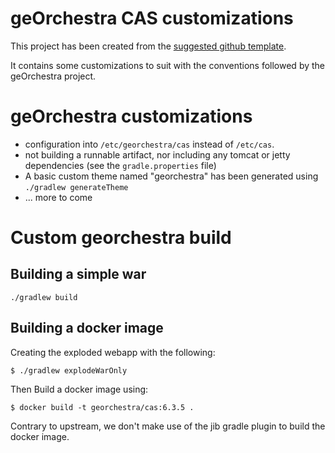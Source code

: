 geOrchestra CAS customizations
===============================

This project has been created from the [suggested github template](https://travis-ci.org/apereo/cas-overlay-template).

It contains some customizations to suit with the conventions followed by the geOrchestra project.

geOrchestra customizations
=============================

* configuration into `/etc/georchestra/cas` instead of `/etc/cas`.
* not building a runnable artifact, nor including any tomcat or jetty dependencies
  (see the `gradle.properties` file)
* A basic custom theme named "georchestra" has been generated using `./gradlew generateTheme`
* ... more to come

Custom georchestra build
===========================

## Building a simple war

```
./gradlew build
```

## Building a docker image

Creating the exploded webapp with the following:

```
$ ./gradlew explodeWarOnly
```

Then Build a docker image using:

```
$ docker build -t georchestra/cas:6.3.5 .
```

Contrary to upstream, we don't make use of the jib gradle plugin to build the docker image.


